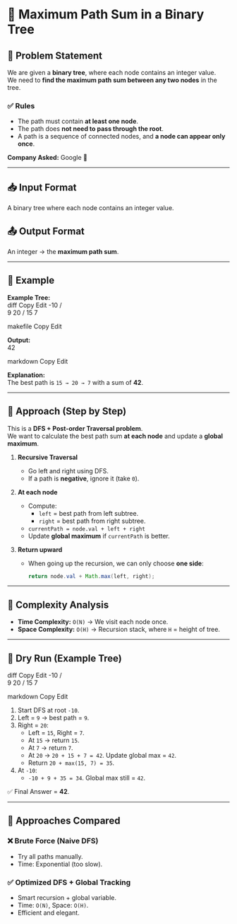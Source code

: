 # 🌳 Maximum Path Sum in a Binary Tree  

## 📌 Problem Statement  
We are given a **binary tree**, where each node contains an integer value.  
We need to **find the maximum path sum between any two nodes** in the tree.  

### ✅ Rules
- The path must contain **at least one node**.  
- The path does **not need to pass through the root**.  
- A path is a sequence of connected nodes, and **a node can appear only once**.  

**Company Asked:** Google 🚀  

---

## 📥 Input Format  
A binary tree where each node contains an integer value.  

## 📤 Output Format  
An integer → the **maximum path sum**.  

---

## 🧩 Example  

**Example Tree:**  
diff
Copy
Edit
-10
/  \
9 20
/
15 7

makefile
Copy
Edit

**Output:**  
42

markdown
Copy
Edit

**Explanation:**  
The best path is `15 → 20 → 7` with a sum of **42**.  

---

## 🔑 Approach (Step by Step)  

This is a **DFS + Post-order Traversal problem**.  
We want to calculate the best path sum **at each node** and update a **global maximum**.  

1. **Recursive Traversal**  
   - Go left and right using DFS.  
   - If a path is **negative**, ignore it (take `0`).  

2. **At each node**  
   - Compute:  
     - `left` = best path from left subtree.  
     - `right` = best path from right subtree.  
   - `currentPath = node.val + left + right`  
   - Update **global maximum** if `currentPath` is better.  

3. **Return upward**  
   - When going up the recursion, we can only choose **one side**:  
     ```java
     return node.val + Math.max(left, right);
     ```  

---

## 🧮 Complexity Analysis  

- **Time Complexity:** `O(N)` → We visit each node once.  
- **Space Complexity:** `O(H)` → Recursion stack, where `H` = height of tree.  

---

## 📝 Dry Run (Example Tree)  

diff
Copy
Edit
-10
/  \
9 20
/
15 7

markdown
Copy
Edit

1. Start DFS at root `-10`.  
2. Left = `9` → best path = `9`.  
3. Right = `20`:  
   - Left = `15`, Right = `7`.  
   - At `15` → return `15`.  
   - At `7` → return `7`.  
   - At `20` → `20 + 15 + 7 = 42`. Update global max = `42`.  
   - Return `20 + max(15, 7) = 35`.  
4. At `-10`:  
   - `-10 + 9 + 35 = 34`. Global max still = `42`.  

✅ Final Answer = **42**.  

---

## 🚀 Approaches Compared  

### ❌ Brute Force (Naive DFS)  
- Try all paths manually.  
- Time: Exponential (too slow).  

### ✅ Optimized DFS + Global Tracking  
- Smart recursion + global variable.  
- Time: `O(N)`, Space: `O(H)`.  
- Efficient and elegant.  
